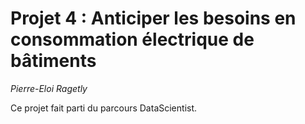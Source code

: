 # Projet 4 : Anticiper les besoins en consommation électrique de bâtiments
*Pierre-Eloi Ragetly*

Ce projet fait parti du parcours DataScientist.
